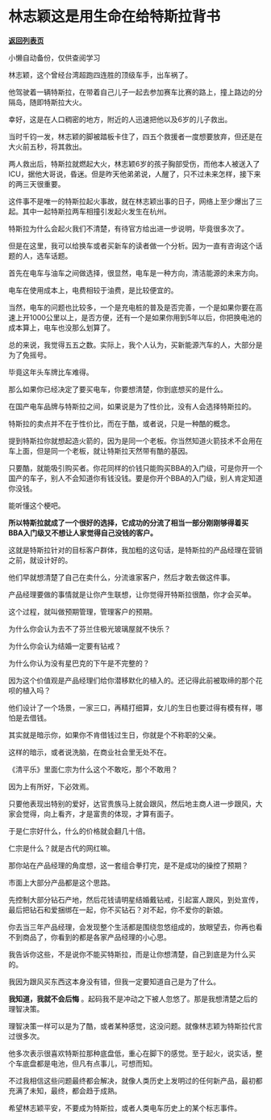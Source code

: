 # 林志颖这是用生命在给特斯拉背书

[**返回列表页**](/gzh/记忆承载3)

小懒自动备份，仅供查阅学习

林志颖，这个曾经台湾超跑四连胜的顶级车手，出车祸了。  

  

他驾驶着一辆特斯拉，在带着自己儿子一起去参加赛车比赛的路上，撞上路边的分隔岛，随即特斯拉大火。

  

幸好，这是在人口稠密的地方，附近的人迅速把他以及6岁的儿子救出。  

  

当时千钧一发，林志颖的脚被踏板卡住了，四五个救援者一度想要放弃，但还是在大火前五秒，将其救出。

  

两人救出后，特斯拉就燃起大火，林志颖6岁的孩子胸部受伤，而他本人被送入了ICU，据他大哥说，昏迷。但是昨天他弟弟说，人醒了，只不过未来怎样，接下来的两三天很重要。  

  

这件事不是唯一的特斯拉起火事故，就在林志颖出事的日子，网络上至少爆出了三起。其中一起特斯拉两车相撞引发起火发生在杭州。

  

特斯拉为什么会起火我们不清楚，有待官方给出进一步说明，毕竟很多次了。  

  

但是在这里，我可以给换车或者买新车的读者做一个分析。因为一直有咨询这个话题的人，选车话题。

  

首先在电车与油车之间做选择，很显然，电车是一种方向，清洁能源的未来方向。  

  

电车在使用成本上，电费相较于油费，是比较便宜的。  

  

当然，电车的问题也比较多，一个是充电桩的普及是否完善，一个是如果你要在高速上开1000公里以上，是否方便，还有一个是如果你用到5年以后，你把换电池的成本算上，电车也没那么划算了。  

  

总的来说，我觉得五五之数。实际上，我个人认为，买新能源汽车的人，大部分是为了免摇号。  

  

毕竟这年头车牌比车难得。  

  

那么如果你已经决定了要买电车，你要想清楚，你到底想买的是什么。  

  

在国产电车品牌与特斯拉之间，如果说是为了性价比，没有人会选择特斯拉的。  

  

特斯拉的卖点并不在于性价比，而在于酷，或者说，只是一种酷的概念。  

  

提到特斯拉你就想起造火箭的，因为是同一个老板。你当然知道火箭技术不会用在车上面，但是同一个老板，就让特斯拉天然带有酷的基因。

  

只要酷，就能吸引购买者。你花同样的价钱只能购买BBA的入门级，可是你开一个国产的车子，别人不会知道你有钱没钱。要是你开个BBA的入门级，别人肯定知道你没钱。

  

能听懂这个梗吧。

  

 **所以特斯拉就成了一个很好的选择，它成功的分流了相当一部分刚刚够得着买BBA入门级又不想让人家觉得自己没钱的客户。**  

  

这就是特斯拉针对的目标客户群体，我加粗的这句话，是特斯拉的产品经理在营销之前，就设计好的。

  

他们早就想清楚了自己在卖什么，分流谁家客户，然后才敢去做这件事。

  

产品经理要做的事情就是让你产生联想，让你觉得开特斯拉很酷，你才会买单。

  

这个过程，就叫做预期管理，管理客户的预期。  

  

为什么你会认为去不了芬兰住极光玻璃屋就不快乐？

为什么你会认为结婚一定要有钻戒？

为什么你认为没有星巴克的下午是不完整的？

  

因为这个价值观是产品经理们给你潜移默化的植入的。还记得此前被取缔的那个花呗的植入吗？  

  

他们设计了一个场景，一家三口，再精打细算，女儿的生日也要过得有模有样，哪怕是去借钱。

  

其实就是暗示你，如果你不肯借钱过生日，你就是个不称职的父亲。

  

这样的暗示，或者说洗脑，在商业社会里无处不在。

  

《清平乐》里面仁宗为什么这个不敢吃，那个不敢用？

  

因为上有所好，下必效焉。

  

只要他表现出特别的爱好，达官贵族马上就会跟风，然后地主商人进一步跟风，大家会觉得，向上看齐，才是富贵的体现，才算有面子。

  

于是仁宗好什么，什么的价格就会翻几十倍。

  

仁宗是什么？就是古代的网红嘛。

  

那你站在产品经理的角度想，这一套组合拳打完，是不是成功的操控了预期？

  

市面上大部分产品都是这个思路。

  

先控制大部分钻石产地，然后花钱请明星结婚戴钻戒，引起富人跟风，到处宣传，最后把钻石和爱捆绑在一起，你不买钻石？对不起，你不爱你的新娘。

  

你去当三年产品经理，会发现整个生活都是围绕忽悠组成的，放眼望去，你再也看不到商品了，你看到的都是各家产品经理的小心思。

  

我告诉你这些，不是说你不能买特斯拉，而是让你想清楚，自己到底是为什么买的。  

  

我因为跟风买东西这本身没有错，但我一定要知道自己是为了什么。  

  

 **我知道，我就不会后悔** 。起码我不是冲动之下被人忽悠了。那是我想清楚之后的理智决策。  

  

理智决策一样可以是为了酷，或者某种感觉，这没问题。就像林志颖为特斯拉代言过很多次。  

  

他多次表示很喜欢特斯拉那种底盘低，重心在脚下的感觉。至于起火，说实话，整个车底盘都是电池，但凡有点事儿，可想而知。

  

不过我相信这些问题最终都会解决，就像人类历史上发明过的任何新产品，最初都充满了未知，最终，都会趋于成熟。

  

希望林志颖平安，不要成为特斯拉，或者人类电车历史上的某个标志事件。

